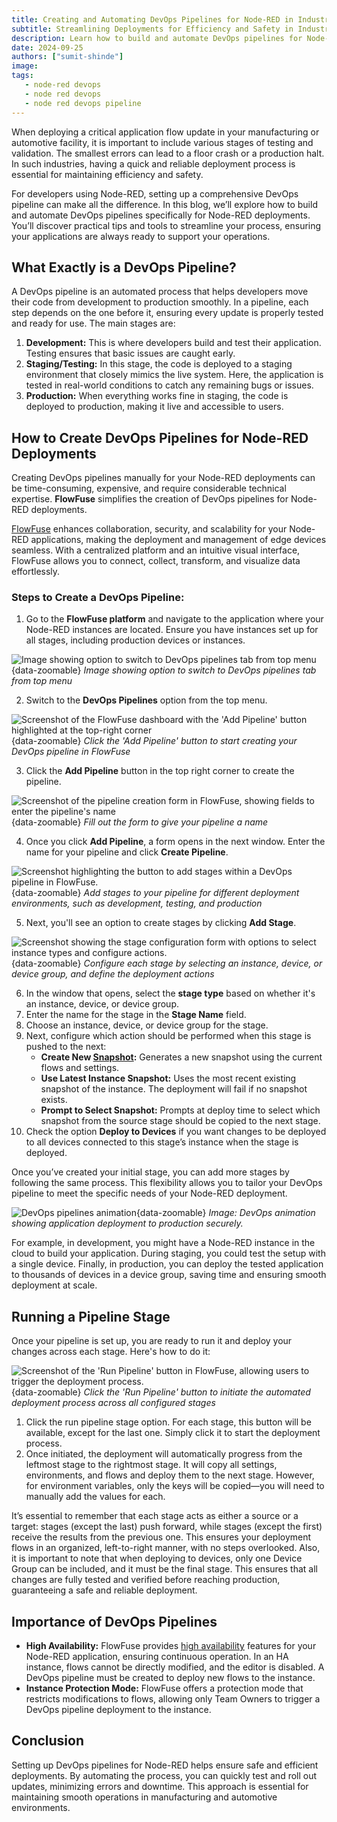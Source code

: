 ```yaml
---
title: Creating and Automating DevOps Pipelines for Node-RED in Industrial Environments
subtitle: Streamlining Deployments for Efficiency and Safety in Industrial Environments
description: Learn how to build and automate DevOps pipelines for Node-RED deployments in manufacturing and automotive industries. Discover practical tips and tools to streamline your deployment process, ensuring efficiency and safety in critical operations.
date: 2024-09-25
authors: ["sumit-shinde"]
image: 
tags:
   - node-red devops
   - node red devops
   - node red devops pipeline
---
```


When deploying a critical application flow update in your manufacturing or automotive facility, it is important to include various stages of testing and validation. The smallest errors can lead to a floor crash or a production halt. In such industries, having a quick and reliable deployment process is essential for maintaining efficiency and safety.
<!--more-->
For developers using Node-RED, setting up a comprehensive DevOps pipeline can make all the difference. In this blog, we’ll explore how to build and automate DevOps pipelines specifically for Node-RED deployments. You’ll discover practical tips and tools to streamline your process, ensuring your applications are always ready to support your operations.

## What Exactly is a DevOps Pipeline?

A DevOps pipeline is an automated process that helps developers move their code from development to production smoothly. In a pipeline, each step depends on the one before it, ensuring every update is properly tested and ready for use. The main stages are:

1. **Development:** This is where developers build and test their application. Testing ensures that basic issues are caught early.
2. **Staging/Testing:** In this stage, the code is deployed to a staging environment that closely mimics the live system. Here, the application is tested in real-world conditions to catch any remaining bugs or issues.
3. **Production:** When everything works fine in staging, the code is deployed to production, making it live and accessible to users.

## How to Create DevOps Pipelines for Node-RED Deployments

Creating DevOps pipelines manually for your Node-RED deployments can be time-consuming, expensive, and require considerable technical expertise. **FlowFuse** simplifies the creation of DevOps pipelines for Node-RED deployments.

<div class="blog-update-notes">
    <p><a href="/">FlowFuse</a> enhances collaboration, security, and scalability for your Node-RED applications, making the deployment and management of edge devices seamless. With a centralized platform and an intuitive visual interface, FlowFuse allows you to connect, collect, transform, and visualize data effortlessly.</p>
</div>

### Steps to Create a DevOps Pipeline:

1. Go to the **FlowFuse platform** and navigate to the application where your Node-RED instances are located. Ensure you have instances set up for all stages, including production devices or instances.

![Image showing option to switch to DevOps pipelines tab from top menu](./images/devops-pipeline-option-in-apps.png){data-zoomable}
_Image showing option to switch to DevOps pipelines tab from top menu_

2. Switch to the **DevOps Pipelines** option from the top menu.

![Screenshot of the FlowFuse dashboard with the 'Add Pipeline' button highlighted at the top-right corner](./images/add-pipeline-button.png){data-zoomable}
_Click the 'Add Pipeline' button to start creating your DevOps pipeline in FlowFuse_

3. Click the **Add Pipeline** button in the top right corner to create the pipeline.

![Screenshot of the pipeline creation form in FlowFuse, showing fields to enter the pipeline's name](./images/form-to-create-pipeline.png){data-zoomable}
_Fill out the form to give your pipeline a name_

4. Once you click **Add Pipeline**, a form opens in the next window. Enter the name for your pipeline and click **Create Pipeline**.

![Screenshot highlighting the button to add stages within a DevOps pipeline in FlowFuse.](./images/button-to-add-stages.png){data-zoomable}
_Add stages to your pipeline for different deployment environments, such as development, testing, and production_

5. Next, you'll see an option to create stages by clicking **Add Stage**.

![Screenshot showing the stage configuration form with options to select instance types and configure actions.](./images/form-to-create-configure-stages.png){data-zoomable}
_Configure each stage by selecting an instance, device, or device group, and define the deployment actions_

6. In the window that opens, select the **stage type** based on whether it's an instance, device, or device group.
7. Enter the name for the stage in the **Stage Name** field.
8. Choose an instance, device, or device group for the stage.
9. Next, configure which action should be performed when this stage is pushed to the next:
   - **Create New [Snapshot](/docs/user/high-availability/):** Generates a new snapshot using the current flows and settings.
   - **Use Latest Instance Snapshot:** Uses the most recent existing snapshot of the instance. The deployment will fail if no snapshot exists.
   - **Prompt to Select Snapshot:** Prompts at deploy time to select which snapshot from the source stage should be copied to the next stage.
10. Check the option **Deploy to Devices** if you want changes to be deployed to all devices connected to this stage’s instance when the stage is deployed.

Once you’ve created your initial stage, you can add more stages by following the same process. This flexibility allows you to tailor your DevOps pipeline to meet the specific needs of your Node-RED deployment.

![DevOps pipelines animation](./images/devops-pipeline.gif){data-zoomable}
*Image: DevOps animation showing application deployment to production securely.*

For example, in development, you might have a Node-RED instance in the cloud to build your application. During staging, you could test the setup with a single device. Finally, in production, you can deploy the tested application to thousands of devices in a device group, saving time and ensuring smooth deployment at scale.

## Running a Pipeline Stage

Once your pipeline is set up, you are ready to run it and deploy your changes across each stage. Here's how to do it:

![Screenshot of the 'Run Pipeline' button in FlowFuse, allowing users to trigger the deployment process.](./images/button-to-run-pipeline.png){data-zoomable}
_Click the 'Run Pipeline' button to initiate the automated deployment process across all configured stages_

1. Click the run pipeline stage option. For each stage, this button will be available, except for the last one. Simply click it to start the deployment process.
2. Once initiated, the deployment will automatically progress from the leftmost stage to the rightmost stage. It will copy all settings, environments, and flows and deploy them to the next stage. However, for environment variables, only the keys will be copied—you will need to manually add the values for each.

It’s essential to remember that each stage acts as either a source or a target: stages (except the last) push forward, while stages (except the first) receive the results from the previous one. This ensures your deployment flows in an organized, left-to-right manner, with no steps overlooked. Also, it is important to note that when deploying to devices, only one Device Group can be included, and it must be the final stage. This ensures that all changes are fully tested and verified before reaching production, guaranteeing a safe and reliable deployment.

## Importance of DevOps Pipelines

- **High Availability:** FlowFuse provides [high availability](/docs/user/high-availability/) features for your Node-RED application, ensuring continuous operation. In an HA instance, flows cannot be directly modified, and the editor is disabled. A DevOps pipeline must be created to deploy new flows to the instance.
- **Instance Protection Mode:** FlowFuse offers a protection mode that restricts modifications to flows, allowing only Team Owners to trigger a DevOps pipeline deployment to the instance.

## Conclusion

Setting up DevOps pipelines for Node-RED helps ensure safe and efficient deployments. By automating the process, you can quickly test and roll out updates, minimizing errors and downtime. This approach is essential for maintaining smooth operations in manufacturing and automotive environments.
